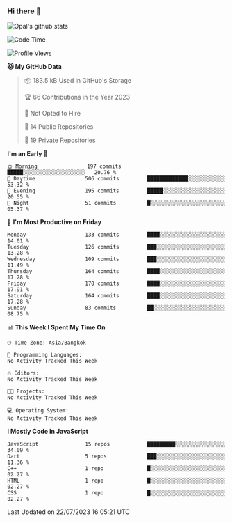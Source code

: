 ### Hi there 👋

![Opal's github stats](https://github-readme-stats.vercel.app/api?username=coolkidneversleep&count_private=true&show_icons=true&theme=radical)


<!--START_SECTION:waka-->
![Code Time](http://img.shields.io/badge/Code%20Time-64%20hrs%2038%20mins-blue)

![Profile Views](http://img.shields.io/badge/Profile%20Views-0-blue)

**🐱 My GitHub Data** 

> 📦 183.5 kB Used in GitHub's Storage 
 > 
> 🏆 66 Contributions in the Year 2023
 > 
> 🚫 Not Opted to Hire
 > 
> 📜 14 Public Repositories 
 > 
> 🔑 19 Private Repositories 
 > 
**I'm an Early 🐤** 

```text
🌞 Morning                197 commits         █████░░░░░░░░░░░░░░░░░░░░   20.76 % 
🌆 Daytime                506 commits         █████████████░░░░░░░░░░░░   53.32 % 
🌃 Evening                195 commits         █████░░░░░░░░░░░░░░░░░░░░   20.55 % 
🌙 Night                  51 commits          █░░░░░░░░░░░░░░░░░░░░░░░░   05.37 % 
```
📅 **I'm Most Productive on Friday** 

```text
Monday                   133 commits         ████░░░░░░░░░░░░░░░░░░░░░   14.01 % 
Tuesday                  126 commits         ███░░░░░░░░░░░░░░░░░░░░░░   13.28 % 
Wednesday                109 commits         ███░░░░░░░░░░░░░░░░░░░░░░   11.49 % 
Thursday                 164 commits         ████░░░░░░░░░░░░░░░░░░░░░   17.28 % 
Friday                   170 commits         ████░░░░░░░░░░░░░░░░░░░░░   17.91 % 
Saturday                 164 commits         ████░░░░░░░░░░░░░░░░░░░░░   17.28 % 
Sunday                   83 commits          ██░░░░░░░░░░░░░░░░░░░░░░░   08.75 % 
```


📊 **This Week I Spent My Time On** 

```text
🕑︎ Time Zone: Asia/Bangkok

💬 Programming Languages: 
No Activity Tracked This Week

🔥 Editors: 
No Activity Tracked This Week

🐱‍💻 Projects: 
No Activity Tracked This Week

💻 Operating System: 
No Activity Tracked This Week
```

**I Mostly Code in JavaScript** 

```text
JavaScript               15 repos            █████████░░░░░░░░░░░░░░░░   34.09 % 
Dart                     5 repos             ███░░░░░░░░░░░░░░░░░░░░░░   11.36 % 
C++                      1 repo              █░░░░░░░░░░░░░░░░░░░░░░░░   02.27 % 
HTML                     1 repo              █░░░░░░░░░░░░░░░░░░░░░░░░   02.27 % 
CSS                      1 repo              █░░░░░░░░░░░░░░░░░░░░░░░░   02.27 % 
```




 Last Updated on 22/07/2023 16:05:21 UTC
<!--END_SECTION:waka-->
